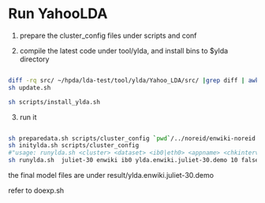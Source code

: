 Run YahooLDA
===========================

1. prepare the cluster_config files under scripts and conf

2. compile the latest code under tool/ylda, and install bins to $ylda directory

```sh

diff -rq src/ ~/hpda/lda-test/tool/ylda/Yahoo_LDA/src/ |grep diff | awk '{print "cp ",$2,$4}' >update.sh
sh update.sh

sh scripts/install_ylda.sh
```

3. run it

```sh

sh preparedata.sh scripts/cluster_config `pwd`/../noreid/enwiki-noreid
sh initylda.sh scripts/cluster_config
#"usage: runylda.sh <cluster> <dataset> <ib0|eth0> <appname> <chkinterval> <reverse_order>"
sh runylda.sh  juliet-30 enwiki ib0 ylda.enwiki.juliet-30.demo 10 false
```

the final model files are under result/ylda.enwiki.juliet-30.demo

refer to doexp.sh
